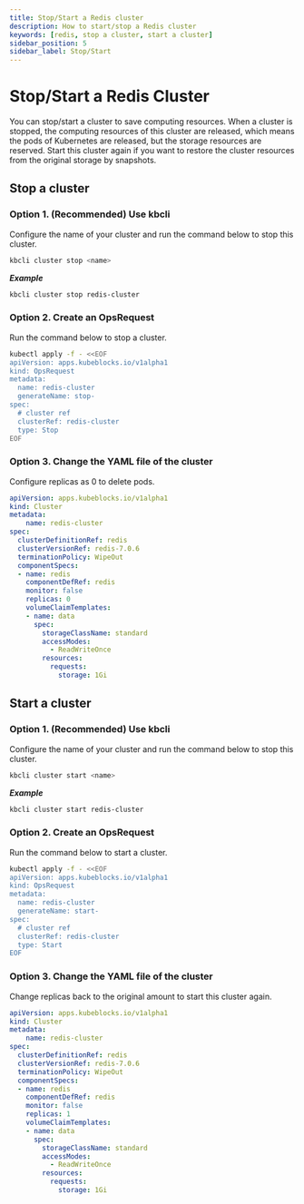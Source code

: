 ```yaml
---
title: Stop/Start a Redis cluster
description: How to start/stop a Redis cluster
keywords: [redis, stop a cluster, start a cluster]
sidebar_position: 5
sidebar_label: Stop/Start
---
```


# Stop/Start a Redis Cluster

You can stop/start a cluster to save computing resources. When a cluster is stopped, the computing resources of this cluster are released, which means the pods of Kubernetes are released, but the storage resources are reserved. Start this cluster again if you want to restore the cluster resources from the original storage by snapshots.

## Stop a cluster

### Option 1. (Recommended) Use kbcli

Configure the name of your cluster and run the command below to stop this cluster. 

```bash
kbcli cluster stop <name>
```

***Example***

```bash
kbcli cluster stop redis-cluster
```

### Option 2. Create an OpsRequest

Run the command below to stop a cluster.
```bash
kubectl apply -f - <<EOF
apiVersion: apps.kubeblocks.io/v1alpha1
kind: OpsRequest
metadata:
  name: redis-cluster
  generateName: stop-
spec:
  # cluster ref
  clusterRef: redis-cluster
  type: Stop
EOF
```

### Option 3. Change the YAML file of the cluster

Configure replicas as 0 to delete pods.

```yaml
apiVersion: apps.kubeblocks.io/v1alpha1
kind: Cluster
metadata:
    name: redis-cluster
spec:
  clusterDefinitionRef: redis
  clusterVersionRef: redis-7.0.6
  terminationPolicy: WipeOut
  componentSpecs:
  - name: redis
    componentDefRef: redis
    monitor: false  
    replicas: 0
    volumeClaimTemplates:
    - name: data
      spec:
        storageClassName: standard
        accessModes:
          - ReadWriteOnce
        resources:
          requests:
            storage: 1Gi
```

## Start a cluster
  
### Option 1. (Recommended) Use kbcli

Configure the name of your cluster and run the command below to stop this cluster. 

```bash
kbcli cluster start <name>
```

***Example***

```bash
kbcli cluster start redis-cluster
```

### Option 2. Create an OpsRequest

Run the command below to start a cluster.

```bash
kubectl apply -f - <<EOF
apiVersion: apps.kubeblocks.io/v1alpha1
kind: OpsRequest
metadata:
  name: redis-cluster
  generateName: start-
spec:
  # cluster ref
  clusterRef: redis-cluster
  type: Start
EOF 
```

### Option 3. Change the YAML file of the cluster

Change replicas back to the original amount to start this cluster again.

```yaml
apiVersion: apps.kubeblocks.io/v1alpha1
kind: Cluster
metadata:
    name: redis-cluster
spec:
  clusterDefinitionRef: redis
  clusterVersionRef: redis-7.0.6
  terminationPolicy: WipeOut
  componentSpecs:
  - name: redis
    componentDefRef: redis
    monitor: false  
    replicas: 1
    volumeClaimTemplates:
    - name: data
      spec:
        storageClassName: standard
        accessModes:
          - ReadWriteOnce
        resources:
          requests:
            storage: 1Gi
```
